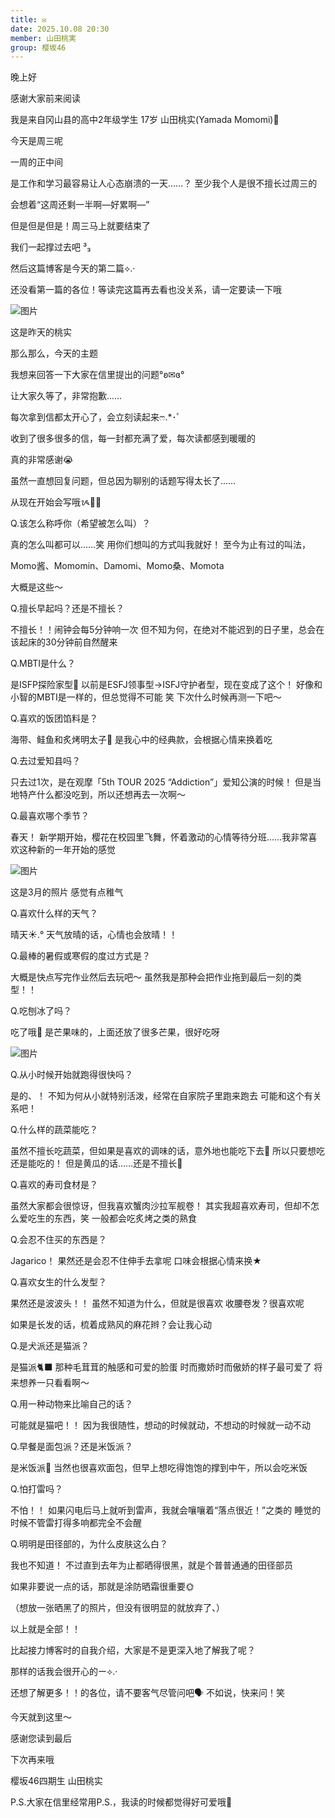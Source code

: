 ```yaml
---
title: ✉️
date: 2025.10.08 20:30
member: 山田桃実
group: 樱坂46
---
```


晚上好



感谢大家前来阅读



我是来自冈山县的高中2年级学生 17岁
山田桃实(Yamada Momomi)🍑




今天是周三呢

一周的正中间

是工作和学习最容易让人心态崩溃的一天……？
至少我个人是很不擅长过周三的

会想着“这周还剩一半啊—好累啊—”


但是但是但是！周三马上就要结束了

我们一起撑过去吧 ³₃



然后这篇博客是今天的第二篇⟡.·

还没看第一篇的各位！等读完这篇再去看也没关系，请一定要读一下哦



![图片](https://sakurazaka46.com/files/14/diary/s46/blog/moblog/202510/mobyuAMQR.jpg)



这是昨天的桃实







那么那么，今天的主题

我想来回答一下大家在信里提出的问题°ʚ✉ɞ°


让大家久等了，非常抱歉……


每次拿到信都太开心了，会立刻读起来‪ෆ‪.*･ﾟ

收到了很多很多的信，每一封都充满了爱，每次读都感到暖暖的

真的非常感谢😭


虽然一直想回复问题，但总因为聊别的话题写得太长了……

从现在开始会写哦ᝰ✍🏻





Q.该怎么称呼你（希望被怎么叫）？

真的怎么叫都可以……笑
用你们想叫的方式叫我就好！
至今为止有过的叫法，

Momo酱、Momomin、Damomi、Momo桑、Momota

大概是这些～



Q.擅长早起吗？还是不擅长？

不擅长！！闹钟会每5分钟响一次
但不知为何，在绝对不能迟到的日子里，总会在该起床的30分钟前自然醒来



Q.MBTI是什么？

是ISFP探险家型🔎
以前是ESFJ领事型→ISFJ守护者型，现在变成了这个！
好像和小智的MBTI是一样的，但总觉得不可能 笑
下次什么时候再测一下吧～



Q.喜欢的饭团馅料是？

海带、鲑鱼和炙烤明太子🍙
是我心中的经典款，会根据心情来换着吃



Q.去过爱知县吗？

只去过1次，是在观摩「5th TOUR 2025 “Addiction”」爱知公演的时候！
但是当地特产什么都没吃到，所以还想再去一次啊～



Q.最喜欢哪个季节？

春天！
新学期开始，樱花在校园里飞舞，怀着激动的心情等待分班……我非常喜欢这种新的一年开始的感觉

![图片](https://sakurazaka46.com/files/14/diary/s46/blog/moblog/202510/mobpVbEQZ.jpg)

这是3月的照片
感觉有点稚气



Q.喜欢什么样的天气？

晴天☀️.°
天气放晴的话，心情也会放晴！！



Q.最棒的暑假或寒假的度过方式是？

大概是快点写完作业然后去玩吧～
虽然我是那种会把作业拖到最后一刻的类型！！



Q.吃刨冰了吗？

吃了哦🍧
是芒果味的，上面还放了很多芒果，很好吃呀

![图片](https://sakurazaka46.com/files/14/diary/s46/blog/moblog/202510/moby883rI.jpg)



Q.从小时候开始就跑得很快吗？

是的、！
不知为何从小就特别活泼，经常在自家院子里跑来跑去
可能和这个有关系吧！



Q.什么样的蔬菜能吃？

虽然不擅长吃蔬菜，但如果是喜欢的调味的话，意外地也能吃下去🫢
所以只要想吃还是能吃的！
但是黄瓜的话……还是不擅长🥒



Q.喜欢的寿司食材是？

虽然大家都会很惊讶，但我喜欢蟹肉沙拉军舰卷！
其实我超喜欢寿司，但却不怎么爱吃生的东西，笑
一般都会吃炙烤之类的熟食



Q.会忍不住买的东西是？

Jagarico！
果然还是会忍不住伸手去拿呢
口味会根据心情来换★



Q.喜欢女生的什么发型？

果然还是波波头！！
虽然不知道为什么，但就是很喜欢
收腰卷发？很喜欢呢

如果是长发的话，梳着成熟风的麻花辫？会让我心动



Q.是犬派还是猫派？

是猫派🐈‍⬛
那种毛茸茸的触感和可爱的脸蛋
时而撒娇时而傲娇的样子最可爱了
将来想养一只看看啊～



Q.用一种动物来比喻自己的话？

可能就是猫吧！！
因为我很随性，想动的时候就动，不想动的时候就一动不动



Q.早餐是面包派？还是米饭派？

是米饭派🍚
当然也很喜欢面包，但早上想吃得饱饱的撑到中午，所以会吃米饭



Q.怕打雷吗？

不怕！！
如果闪电后马上就听到雷声，我就会嚷嚷着“落点很近！”之类的
睡觉的时候不管雷打得多响都完全不会醒



Q.明明是田径部的，为什么皮肤这么白？

我也不知道！
不过直到去年为止都晒得很黑，就是个普普通通的田径部员

如果非要说一点的话，那就是涂防晒霜很重要🌞

（想放一张晒黑了的照片，但没有很明显的就放弃了、）




以上就是全部！！

比起接力博客时的自我介绍，大家是不是更深入地了解我了呢？

那样的话我会很开心的ー⟡.·

还想了解更多！！的各位，请不要客气尽管问吧🗣️
不如说，快来问！笑









今天就到这里～

感谢您读到最后


下次再来哦

樱坂46四期生 山田桃实






P.S.大家在信里经常用P.S.，我读的时候都觉得好可爱哦️🫧